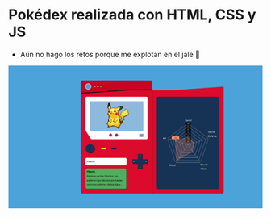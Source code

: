 # Pokédex realizada con HTML, CSS y JS
- Aún no hago los retos porque me explotan en el jale 🥺
<img src="https://github.com/LeonidasEsteban/taller-pokedex/raw/main/design/Pokedex.jpg">
